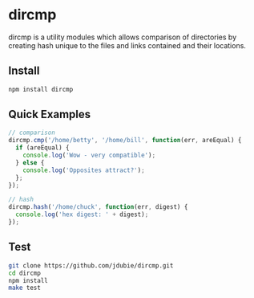 # dircmp

dircmp is a utility modules which allows comparison of directories by creating
hash unique to the files and links contained and their locations.

## Install

```sh
npm install dircmp
```

## Quick Examples

```javascript
// comparison
dircmp.cmp('/home/betty', '/home/bill', function(err, areEqual) {
  if (areEqual) {
    console.log('Wow - very compatible');
  } else {
    console.log('Opposites attract?');
  };
});

// hash
dircmp.hash('/home/chuck', function(err, digest) {
  console.log('hex digest: ' + digest);
});
```

## Test

```sh
git clone https://github.com/jdubie/dircmp.git
cd dircmp
npm install
make test
```
